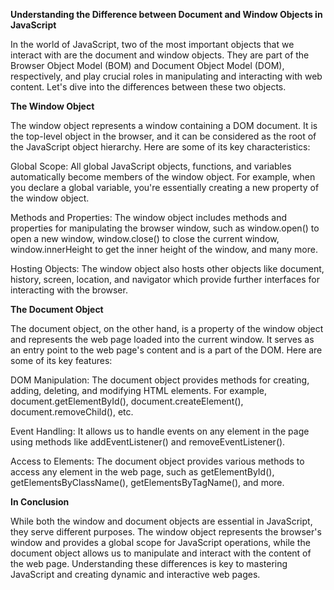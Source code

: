 **Understanding the Difference between Document and Window Objects in JavaScript**

In the world of JavaScript, two of the most important objects that we interact with are the document and window objects. They are part of the Browser Object Model (BOM) and Document Object Model (DOM), respectively, and play crucial roles in manipulating and interacting with web content. Let's dive into the differences between these two objects. 

**The Window Object**

The window object represents a window containing a DOM document. It is the top-level object in the browser, and it can be considered as the root of the JavaScript object hierarchy. Here are some of its key characteristics: 

Global Scope: All global JavaScript objects, functions, and variables automatically become members of the window object. For example, when you declare a global variable, you're essentially creating a new property of the window object. 

Methods and Properties: The window object includes methods and properties for manipulating the browser window, such as window.open() to open a new window, window.close() to close the current window, window.innerHeight to get the inner height of the window, and many more. 

Hosting Objects: The window object also hosts other objects like document, history, screen, location, and navigator which provide further interfaces for interacting with the browser. 

**The Document Object**

The document object, on the other hand, is a property of the window object and represents the web page loaded into the current window. It serves as an entry point to the web page's content and is a part of the DOM. Here are some of its key features: 

DOM Manipulation: The document object provides methods for creating, adding, deleting, and modifying HTML elements. For example, document.getElementById(), document.createElement(), document.removeChild(), etc. 

Event Handling: It allows us to handle events on any element in the page using methods like addEventListener() and removeEventListener(). 

Access to Elements: The document object provides various methods to access any element in the web page, such as getElementById(), getElementsByClassName(), getElementsByTagName(), and more. 

**In Conclusion**

While both the window and document objects are essential in JavaScript, they serve different purposes. The window object represents the browser's window and provides a global scope for JavaScript operations, while the document object allows us to manipulate and interact with the content of the web page. Understanding these differences is key to mastering JavaScript and creating dynamic and interactive web pages. 
